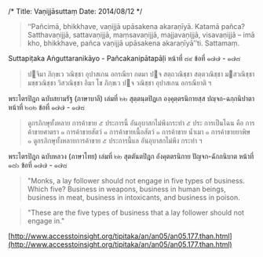 /*
Title: Vaṇijjāsuttaṃ
Date: 2014/08/12
*/

> ‘‘Pañcimā, bhikkhave, vaṇijjā upāsakena akaraṇīyā. Katamā pañca? Satthavaṇijjā, sattavaṇijjā, maṃsavaṇijjā, majjavaṇijjā, visavaṇijjā – imā kho, bhikkhave, pañca vaṇijjā upāsakena akaraṇīyā’’ti. Sattamaṃ.

Suttapiṭaka  Aṅguttaranikāyo - Pañcakanipātapāḷi  หน้าที่ ๘๙  ข้อที่ ๑๗๗ - ๑๗๘

> ปฺจิมา  ภิกฺขเว  วณิชฺชา  อุปาสเกน  อกรณียา  กตมา
ปฺจ   สตฺถวณิชฺชา   สตฺตวณิชฺชา   มสวณิชฺชา   มชฺชวณิชฺชา  วิสวณิชฺชา
อิมา โข ภิกฺขเว ปฺจ วณิชฺชา อุปาสเกน อกรณียาติ ฯ

พระไตรปิฎก ฉบับสยามรัฐ (ภาษาบาลี) เล่มที่ ๒๒  สุตฺตนฺตปิฏเก องฺคุตฺตรนิกายสฺส ปญฺจก-ฉกฺกนิปาตา   หน้าที่ ๒๓๒  ข้อที่ ๑๗๗ - ๑๗๘

> ดูกรภิกษุทั้งหลาย การค้าขาย ๕ ประการนี้ อันอุบาสกไม่พึงกระทำ ๕ ประ
การเป็นไฉน คือ การค้าขายศาตรา ๑ การค้าขายสัตว์ ๑ การค้าขายเนื้อสัตว์ ๑ การค้าขาย
น้ำเมา ๑ การค้าขายยาพิษ ๑ ดูกรภิกษุทั้งหลายการค้าขาย ๕ ประการนี้แล อันอุบาสกไม่พึง
กระทำ ฯ

พระไตรปิฎก ฉบับหลวง (ภาษาไทย) เล่มที่ ๒๒  สุตตันตปิฎก อังคุตตรนิกาย ปัญจก-ฉักกนิบาต   หน้าที่ ๑๘๖  ข้อที่ ๑๗๗ - ๑๗๘

> "Monks, a lay follower should not engage in five types of business. Which five? Business in weapons, business in human beings, business in meat, business in intoxicants, and business in poison.

> "These are the five types of business that a lay follower should not engage in."

[http://www.accesstoinsight.org/tipitaka/an/an05/an05.177.than.html](http://www.accesstoinsight.org/tipitaka/an/an05/an05.177.than.html)
